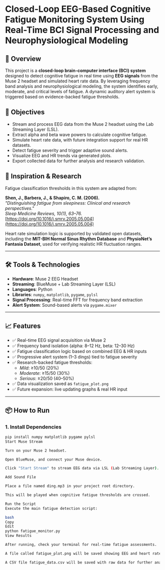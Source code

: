 # Closed-Loop EEG-Based Cognitive Fatigue Monitoring System Using Real-Time BCI Signal Processing and Neurophysiological Modeling

## 📘 Overview
This project is a **closed-loop brain-computer interface (BCI) system** designed to detect cognitive fatigue in real time using **EEG signals** from the Muse 2 headset and simulated heart rate data. By leveraging frequency band analysis and neurophysiological modeling, the system identifies early, moderate, and critical levels of fatigue. A dynamic auditory alert system is triggered based on evidence-backed fatigue thresholds.

## 🎯 Objectives
- Stream and process EEG data from the Muse 2 headset using the Lab Streaming Layer (LSL).
- Extract alpha and beta wave powers to calculate cognitive fatigue.
- Simulate heart rate data, with future integration support for real HR datasets.
- Detect fatigue severity and trigger adaptive sound alerts.
- Visualize EEG and HR trends via generated plots.
- Export collected data for further analysis and research validation.

## 🧠 Inspiration & Research
Fatigue classification thresholds in this system are adapted from:

**Shen, J., Barbera, J., & Shapiro, C. M. (2006).**  
*"Distinguishing fatigue from sleepiness: Clinical and research perspectives."*  
_Sleep Medicine Reviews, 10(1), 63–76._  
[https://doi.org/10.1016/j.smrv.2005.05.004](https://doi.org/10.1016/j.smrv.2005.05.004)

Heart rate simulation logic is supported by validated open datasets, including the **MIT-BIH Normal Sinus Rhythm Database** and **PhysioNet’s Fantasia Dataset**, used for verifying realistic HR fluctuation ranges.

---

## 🛠 Tools & Technologies
- **Hardware**: Muse 2 EEG Headset
- **Streaming**: BlueMuse + Lab Streaming Layer (LSL)
- **Languages**: Python
- **Libraries**: `numpy`, `matplotlib`, `pygame`, `pylsl`
- **Signal Processing**: Real-time FFT for frequency band extraction
- **Alert System**: Sound-based alerts via `pygame.mixer`

---

## 📈 Features
- ✅ Real-time EEG signal acquisition via Muse 2
- ✅ Frequency band isolation (alpha: 8–12 Hz, beta: 12–30 Hz)
- ✅ Fatigue classification logic based on combined EEG & HR inputs
- ✅ Progressive alert system (1–3 dings) tied to fatigue severity
- ✅ Research-backed fatigue thresholds:
  - *Mild*: ≥10/50 (20%)
  - *Moderate*: ≥15/50 (30%)
  - *Serious*: ≥20/50 (40–50%)
- ✅ Data visualization saved as `fatigue_plot.png`
- ✅ Future expansion: live updating graphs & real HR input

---

## 📦 How to Run

### 1. Install Dependencies
```bash
pip install numpy matplotlib pygame pylsl
Start Muse Stream

Turn on your Muse 2 headset.

Open BlueMuse, and connect your Muse device.

Click "Start Stream" to stream EEG data via LSL (Lab Streaming Layer).

Add Sound File

Place a file named ding.mp3 in your project root directory.

This will be played when cognitive fatigue thresholds are crossed.

Run the Script
Execute the main fatigue detection script:

bash
Copy
Edit
python fatigue_monitor.py
View Results

After running, check your terminal for real-time fatigue assessments.

A file called fatigue_plot.png will be saved showing EEG and heart rate data trends.

A CSV file fatigue_data.csv will be saved with raw data for further analysis.

